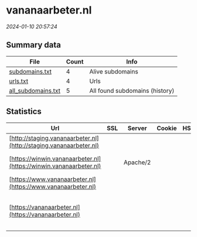 # vananaarbeter.nl
*2024-01-10 20:57:24*
## Summary data
| File       | Count | Info |
|------------|-------|------|
|[subdomains.txt](/data/vananaarbeter.nl/subdomains.txt)|4|Alive subdomains|
|[urls.txt](/data/vananaarbeter.nl/urls.txt)|4|Urls|
|[all_subdomains.txt](/data/vananaarbeter.nl/all_subdomains.txt)|5|All found subdomains (history)|
## Statistics
| Url | SSL | Server | Cookie | HSTS | CSP | XFO | XXP | RP | Tech |Title |
|------------|-------|------|------|------|------|------|------|------|------|------|
|[http://staging.vananaarbeter.nl](http://staging.vananaarbeter.nl)| || | | | | | 3:white_check_mark: |HSTS|301 Moved Perman...|
|[https://winwin.vananaarbeter.nl](https://winwin.vananaarbeter.nl)| |Apache/2| | | | | | 3:white_check_mark: |Apache HTTP Server:2|vanAnaarBeter |...|
|[https://www.vananaarbeter.nl](https://www.vananaarbeter.nl)| || | | | | | 3:white_check_mark: ||Error|
|[https://vananaarbeter.nl](https://vananaarbeter.nl)| || | | | | | 3:white_check_mark: |Akamai Craft CMS HSTS SEOmatic|vanAnaarBeter|